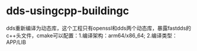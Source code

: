 # dds-usingcpp-buildingc
dds重新编译为动态库，这个工程只有openssl和dds两个动态库，暴露fastdds的c++头文件，cmake可以配置：1.编译架构：arm64/x86_64; 2.编译类型：APP/LIB
